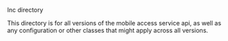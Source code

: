 Inc directory

This directory is for all versions of the mobile access service api, as well as any configuration or other classes that might apply across all versions.